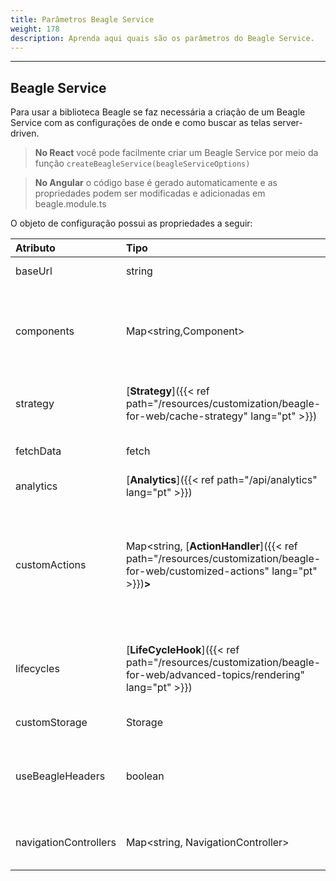 ```yaml
---
title: Parâmetros Beagle Service
weight: 178
description: Aprenda aqui quais são os parâmetros do Beagle Service.
---
```


---

## Beagle Service

Para usar a biblioteca Beagle se faz necessária a criação de um Beagle Service com as configurações de onde e como buscar as telas server-driven.

> **No React** você pode facilmente criar um Beagle Service por meio da função `createBeagleService(beagleServiceOptions)`

> **No Angular** o código base é gerado automaticamente e as propriedades podem ser modificadas e adicionadas em beagle.module.ts

O objeto de configuração possui as propriedades a seguir:

| Atributo              | Tipo                                                                                                            | Default                       | Obrigatório | Descrição                                                                                                                                                                                                                                                                                                                                     |
| :-------------------- | :-------------------------------------------------------------------------------------------------------------- | :---------------------------- | :---------- | :-------------------------------------------------------------------------------------------------------------------------------------------------------------------------------------------------------------------------------------------------------------------------------------------------------------------------------------------- |
| baseUrl               | string                                                                                                          |                               | ✓           | URL para o servidor com as telas \(JSON\) no formato Beagle                                                                                                                                                                                                                                                                                   |
| components            | Map&lt;string,Component&gt;                                                                                     |                               | ✓           | Um mapa de componentes que serão renderizados através da biblioteca Beagle. Os valores são pares chave e valor onde a chave é o identificador Beagle e sempre começará por `beagle:` ou `custom:`. Já o valor será o componente ligado ao identificador                                                                                       |
| strategy              | [**Strategy**]({{< ref path="/resources/customization/beagle-for-web/cache-strategy" lang="pt" >}})                                  | beagle-with-fallback-to-cache |             | Estratégia de cache aplicada nas requisições de telas ao servidor                                                                                                                                                                                                                                                                             |
| fetchData             | fetch                                                                                                           |                               |             | Permite adicionar uma função customizada para fazer requisições HTTP.                                                                                                                                                                                                                                                                         |
| analytics             | [**Analytics**]({{< ref path="/api/analytics" lang="pt" >}})                                                                         |                               |             | Permite o uso de handlers para a captura e tagueamento de alguns eventos.                                                                                                                                                                                                                                                                     |
| customActions         | Map&lt;string, [**ActionHandler**]({{< ref path="/resources/customization/beagle-for-web/customized-actions" lang="pt" >}})**&gt;** |                               |             | Um mapa de ações customizadas que podem ser interpretadas pela biblioteca Beagle. É um mapa chave e valor onde a chave será sempre um identificador começado por `beagle:` ou `custom:` e o valor será o [**ActionHandler** ]({{< ref path="/resources/customization/beagle-for-web/customized-actions#criando-um-actionhandler" lang="pt" >}})ligado aquela ação. |
| lifecycles            | [**LifeCycleHook**]({{< ref path="/resources/customization/beagle-for-web/advanced-topics/rendering" lang="pt" >}})                  |                               |             | Um mapa global para adicionar comportamentos aos ciclos de vida dos componentes. Cada ciclo ocorre no processo de renderização das telas, antes dos componentes se tornarem HTML                                                                                                                                                              |
| customStorage         | Storage                                                                                                         | localStorage                  |             | Substitui o localStorage padrão dos browsers                                                                                                                                                                                                                                                                                                  |
| useBeagleHeaders      | boolean                                                                                                         | true                          |             | Usar ou não [**headers específicos do Beagle**]({{< ref path="/resources/customization/beagle-for-web/standard-headers" lang="pt" >}}) ao fazer as requisições de telas para o servidor                                                                                                                                                                            |
| navigationControllers | Map&lt;string, NavigationController&gt;                                                                         |                               |             | Permite adicionar opções de controle de reposta visual, como mostrar ou não itens de carregamento e componentes de erro                                                                                                                                                                                                                       |
